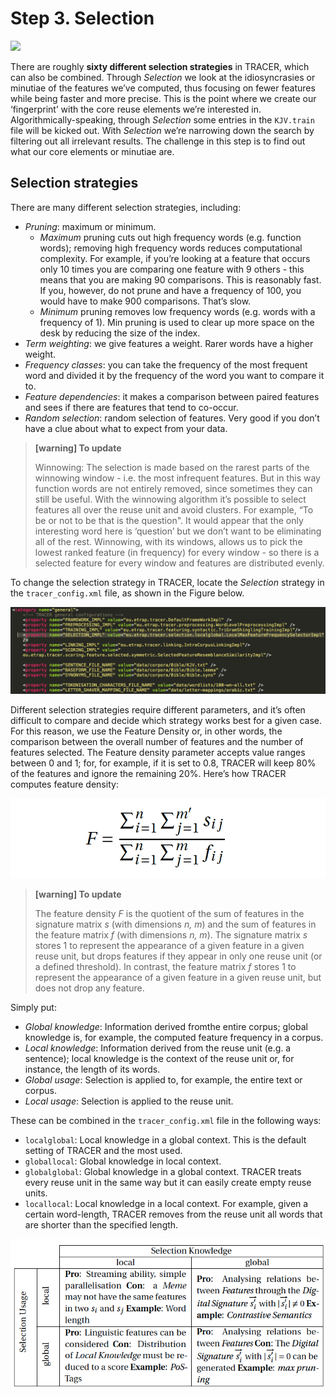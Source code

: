# Step 3. Selection

![](../tracer-manual/assets/TRACER-Pipeline-Selection.png)

There are roughly **sixty different selection strategies** in TRACER, which can also be combined. Through _Selection_ we look at the idiosyncrasies or minutiae of the features we’ve computed, thus focusing on fewer features while being faster and more precise. This is the point where we create our ‘fingerprint’ with the core reuse elements we’re interested in. Algorithmically-speaking, through _Selection_ some entries in the `KJV.train` file will be kicked out. With _Selection_ we’re narrowing down the search by filtering out all irrelevant results. The challenge in this step is to find out what our core elements or minutiae are.

## Selection strategies

There are many different selection strategies, including:

* _Pruning_: maximum or minimum.
  * _Maximum_ pruning cuts out high frequency words \(e.g. function words\); removing high frequency words reduces computational complexity. For example, if you’re looking at a feature that occurs only 10 times you are comparing one feature with 9 others - this means that you are making 90 comparisons. This is reasonably fast. If you, however, do not prune and have a frequency of 100, you would have to make 900 comparisons. That’s slow.
  * _Minimum_ pruning removes low frequency words \(e.g. words with a frequency of 1\). Min pruning is used to clear up more space on the desk by reducing the size of the index.
* _Term weighting_: we give features a weight. Rarer words have a higher weight.
* _Frequency classes_: you can take the frequency of the most frequent word and divided it by the frequency of the word you want to compare it to.
* _Feature dependencies_: it makes a comparison between paired features and sees if there are features that tend to co-occur.
* _Random selection_: random selection of features. Very good if you don’t have a clue about what to expect from your data.

> **\[warning\] To update**
>
> Winnowing: The selection is made based on the rarest parts of the winnowing window - i.e. the most infrequent features. But in this way function words are not entirely removed, since sometimes they can still be useful. With the winnowing algorithm it’s possible to select features all over the reuse unit and avoid clusters. For example, “To be or not to be that is the question". It would appear that the only interesting word here is ‘question’ but we don’t want to be eliminating all of the rest. Winnowing, with its windows, allows us to pick the lowest ranked feature \(in frequency\) for every window - so there is a selected feature for every window and features are distributed evenly.

To change the selection strategy in TRACER, locate the _Selection_ strategy in the `tracer_config.xml` file, as shown in the Figure below.

![The value of the highlighted Selection property in the \`tracer\_config.xml\` file can be changed according to the preferred strategy.](../../.gitbook/assets/selection.png)

Different selection strategies require different parameters, and it’s often difficult to compare and decide which strategy works best for a given case. For this reason, we use the Feature Density or, in other words, the comparison between the overall number of features and the number of features selected. The Feature density parameter accepts value ranges between 0 and 1; for, for example, if it is set to 0.8, TRACER will keep 80% of the features and ignore the remaining 20%. Here’s how TRACER computes feature density:

![](../../.gitbook/assets/feature-density-formula.png)

> **\[warning\] To update**
>
> The feature density _F_ is the quotient of the sum of features in the signature matrix _s_ \(with dimensions _n, m_\) and the sum of features in the feature matrix _f_ \(with dimensions _n, m_\). The signature matrix _s_ stores 1 to represent the appearance of a given feature in a given reuse unit, but drops features if they appear in only one reuse unit \(or a defined threshold\). In contrast, the feature matrix _f_ stores 1 to represent the appearance of a given feature in a given reuse unit, but does not drop any feature.

Simply put:

* _Global knowledge_: Information derived fromthe entire corpus; global knowledge is, for example, the computed feature frequency in a corpus.
* _Local knowledge_: Information derived from the reuse unit \(e.g. a sentence\); local knowledge is the context of the reuse unit or, for instance, the length of its words.
* _Global usage_: Selection is applied to, for example, the entire text or corpus.
* _Local usage_: Selection is applied to the reuse unit.

These can be combined in the `tracer_config.xml` file in the following ways:

* `localglobal`: Local knowledge in a global context. This is the default setting of TRACER and the most used.
* `globallocal`: Global knowledge in local context.
* `globalglobal`: Global knowledge in a global context. TRACER treats every reuse unit in the same way but it can easily create empty reuse units.
* `locallocal`: Local knowledge in a local context. For example, given a certain word-length, TRACER removes from the reuse unit all words that are shorter than the specified length.

![Selection Knowledge vs. Selection Usage. The matrix compares Pros and Cons between the respective categories of Selection processes. Global Selection Knowledge with Local Selection Usage offers the best compromise between the mentioned advantages and disadvantages.](../../.gitbook/assets/selection-knowledge.png)

